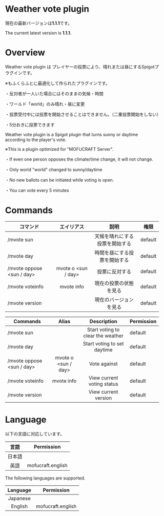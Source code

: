 # Weather vote plugin
現在の最新バージョンは**1.1.1**です。

The current latest version is **1.1.1**.
# Overview
Weather vote plugin は プレイヤーの投票により、晴れまたは昼にするSpigotプラグインです。

※もふくらふとに最適化して作られたプラグインです。

・反対者が一人いた場合にはそのままの気候・時間

・ワールド「world」のみ晴れ・昼に変更

・投票受付中には投票を開始させることはできません。（二重投票開始をしない）

・5分おきに投票できます

Weather vote plugin is a Spigot plugin that turns sunny or daytime according to the player's vote.

※This is a plugin optimized for "MOFUCRAFT Server".

・If even one person opposes the climate/time change, it will not change.

・Only world "world" changed to sunny/daytime

・No new ballots can be initiated while voting is open.

・You can vote every 5 minutes

# Commands

| コマンド                      |        エイリアス        |       説明        | 権限      |
|---------------------------|:-------------------:|:---------------:|---------|
| /mvote sun                |                     | 天候を晴れにする投票を開始する | default |
| /mvote day                |                     | 時間を昼にする投票を開始する  | default |
| /mvote oppose <sun / day> | mvote o <sun / day> |     投票に反対する     | default |
| /mvote voteinfo           |     mvote info      |   現在の投票の状態を見る   | default |
| /mvote version            |                     |   現在のバージョンを見る   | default |

| Commands                  |        Alias        |            Description            | Permission |
|---------------------------|:-------------------:|:---------------------------------:|------------|
| /mvote sun                |                     | Start voting to clear the weather | default    |
| /mvote day                |                     |    Start voting to set daytime    | default    |
| /mvote oppose <sun / day> | mvote o <sun / day> |           Vote against            | default    |
| /mvote voteinfo           |     mvote info      |    View current voting status     | default    |
| /mvote version            |                     |       View current version        | default    |

# Language
以下の言語に対応しています。

| 言語  |     Permission     |
|:---:|:------------------:|
| 日本語 |                    |
| 英語  | mofucraft.english  |


The following languages are supported.

| Language |     Permission     |
|:--------:|:------------------:|
| Japanese |                    |
| English  | mofucraft.english  |